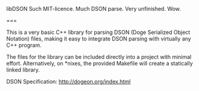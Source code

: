 libDSON
Such MIT-licence. Much DSON parse. Very unfinished. Wow.

===

This is a very basic C++ library for parsing DSON (Doge Serialized Object Notation) files, making it easy to integrate DSON parsing with virtually any C++ program.

The files for the library can be included directly into a project with minimal effort. 
Alternatively, on *nixes, the provided Makefile will create a statically linked library.

DSON Specification: http://dogeon.org/index.html

